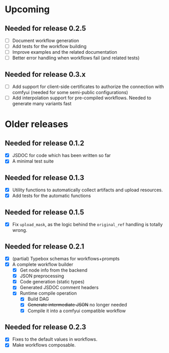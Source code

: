 # Upcoming

## Needed for release 0.2.5

- [ ] Document workflow generation
- [ ] Add tests for the workflow building
- [ ] Improve examples and the related documentation
- [ ] Better error handling when workflows fail (and related tests)

## Needed for release 0.3.x

- [ ] Add support for client-side certificates to authorize the connection with comfyui (needed for some semi-public configurations)
- [ ] Add interpolation support for pre-compiled workflows. Needed to generate many variants fast

# Older releases

## Needed for release 0.1.2

- [x] JSDOC for code which has been written so far
- [x] A minimal test suite

## Needed for release 0.1.3

- [x] Utility functions to automatically collect artifacts and upload resources.
- [x] Add tests for the automatic functions

## Needed for release 0.1.5

- [x] Fix `upload_mask`, as the logic behind the `original_ref` handling is totally wrong.

## Needed for release 0.2.1

- [x] (partial) Typebox schemas for workflows+prompts
- [x] A complete workflow builder
  - [x] Get node info from the backend
  - [x] JSON preprocessing
  - [x] Code generation (static types)
  - [x] Generated JSDOC comment headers
  - [x] Runtime compile operation
    - [x] Build DAG
    - [x] ~~Generate intermediate JSON~~ no longer needed
    - [x] Compile it into a comfyui compatible workflow

## Needed for release 0.2.3

- [x] Fixes to the default values in workflows.
- [x] Make workflows composable.
